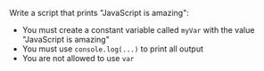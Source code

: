 Write a script that prints "JavaScript is amazing":
- You must create a constant variable called ```myVar``` with the value "JavaScript is amazing"
- You must use ```console.log(...)``` to print all output
- You are not allowed to use ```var```
